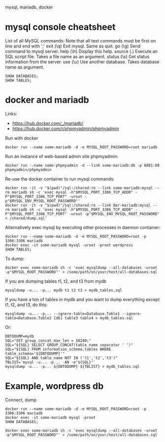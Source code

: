 mysql, mariadb, docker

# mysql console cheatsheet

List of all MySQL commands:
Note that all text commands must be first on line and end with ';'
    exit      (\q) Exit mysql. Same as quit.
    go        (\g) Send command to mysql server.
    help      (\h) Display this help.
    source    (\.) Execute an SQL script file. Takes a file name as an argument.
    status    (\s) Get status information from the server.
    use       (\u) Use another database. Takes database name as argument.

    SHOW DATABASES;
    SHOW TABLES;

# docker and mariadb

Links:

* https://hub.docker.com/_/mariadb/
* https://hub.docker.com/r/phpmyadmin/phpmyadmin

Run with docker

    docker run --name some-mariadb -d -e MYSQL_ROOT_PASSWORD=root mariadb

Run an instance of web-based admin site phpmyadmin:

    docker run --name some-phpmyadmin -d --link some-mariadb:db -p 8081:80 phpmyadmin/phpmyadmin

Re-use the docker container to run mysql commands:

    docker run -it -v "$(pwd)"/sql:/shared:ro --link some-mariadb:mysql --rm mariadb sh -c 'exec mysql -h"$MYSQL_PORT_3306_TCP_ADDR" -P"$MYSQL_PORT_3306_TCP_PORT" -uroot -p"$MYSQL_ENV_MYSQL_ROOT_PASSWORD"'
    docker run -it -v "$(pwd)"/sql:/shared:ro --link 8or-mariadb:mysql --rm mariadb sh -c 'exec mysql -h"$MYSQL_PORT_3306_TCP_ADDR" -P"$MYSQL_PORT_3306_TCP_PORT" -uroot -p"$MYSQL_ENV_MYSQL_ROOT_PASSWORD" < /shared/dump.sql'

Alternatively exec mysql by executing other processes in daemon container:

    docker run --name some-mariadb -d -e MYSQL_ROOT_PASSWORD=root -p 3306:3306 mariadb
    docker exec -it some-mariadb mysql -uroot -proot wordpress
    SHOW TABLES;

To dump:

    docker exec some-mariadb sh -c 'exec mysqldump --all-databases -uroot -p"$MYSQL_ROOT_PASSWORD"' > /some/path/on/your/host/all-databases.sql

If you are dumping tables t1, t2, and t3 from mydb

    mysqldump -u... -p... mydb t1 t2 t3 > mydb_tables.sql

If you have a ton of tables in mydb and you want to dump everything except t1, t2, and t3, do this:

    mysqldump -u... -p... --ignore-table=Database.Table1 --ignore-table=Database.Table2 [db] table3 table4 > mydb_tables.sql
Or:

    DBTODUMP=mydb
    SQL="SET group_concat_max_len = 10240;"
    SQL="${SQL} SELECT GROUP_CONCAT(table_name separator ' ')"
    SQL="${SQL} FROM information_schema.tables WHERE table_schema='${DBTODUMP}'"
    SQL="${SQL} AND table_name NOT IN ('t1','t2','t3')"
    TBLIST=`mysql -u... -p... -AN -e"${SQL}"`
    mysqldump -u... -p... ${DBTODUMP} ${TBLIST} > mydb_tables.sql
    
# Example, wordpress db

Connect, dump

    docker run --name some-mariadb -d -e MYSQL_ROOT_PASSWORD=root -p 3306:3306 mariadb
    docker exec -it some-mariadb mysql -proot
    SHOW DATABASES;

    docker exec some-mariadb sh -c 'exec mysqldump --all-databases -uroot -p"$MYSQL_ROOT_PASSWORD"' > /some/path/on/your/host/all-databases.sql
